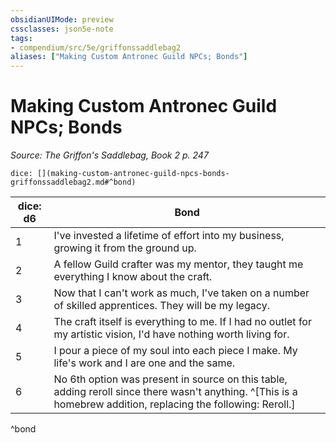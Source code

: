 ```yaml
---
obsidianUIMode: preview
cssclasses: json5e-note
tags:
- compendium/src/5e/griffonssaddlebag2
aliases: ["Making Custom Antronec Guild NPCs; Bonds"]
---
```

# Making Custom Antronec Guild NPCs; Bonds
*Source: The Griffon's Saddlebag, Book 2 p. 247* 

`dice: [](making-custom-antronec-guild-npcs-bonds-griffonssaddlebag2.md#^bond)`

| dice: d6 | Bond |
|----------|------|
| 1 | I've invested a lifetime of effort into my business, growing it from the ground up. |
| 2 | A fellow Guild crafter was my mentor, they taught me everything I know about the craft. |
| 3 | Now that I can't work as much, I've taken on a number of skilled apprentices. They will be my legacy. |
| 4 | The craft itself is everything to me. If I had no outlet for my artistic vision, I'd have nothing worth living for. |
| 5 | I pour a piece of my soul into each piece I make. My life's work and I are one and the same. |
| 6 | No 6th option was present in source on this table, adding reroll since there wasn't anything. ^[This is a homebrew addition, replacing the following: Reroll.] |
^bond